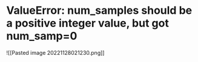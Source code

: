 # ValueError: num_samples should be a positive integer value, but got num_samp=0
![[Pasted image 20221128021230.png]]

